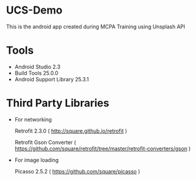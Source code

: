 # UCS-Demo
This is the android app created during MCPA Training using Unsplash API

# Tools
* Android Studio 2.3
* Build Tools 25.0.0
* Android Support Library 25.3.1

# Third Party Libraries
* For networking

  Retrofit 2.3.0  ( http://square.github.io/retrofit ) 
  
  Retrofit Gson Converter ( https://github.com/square/retrofit/tree/master/retrofit-converters/gson )

* For image loading

  Picasso 2.5.2 ( https://github.com/square/picasso )

